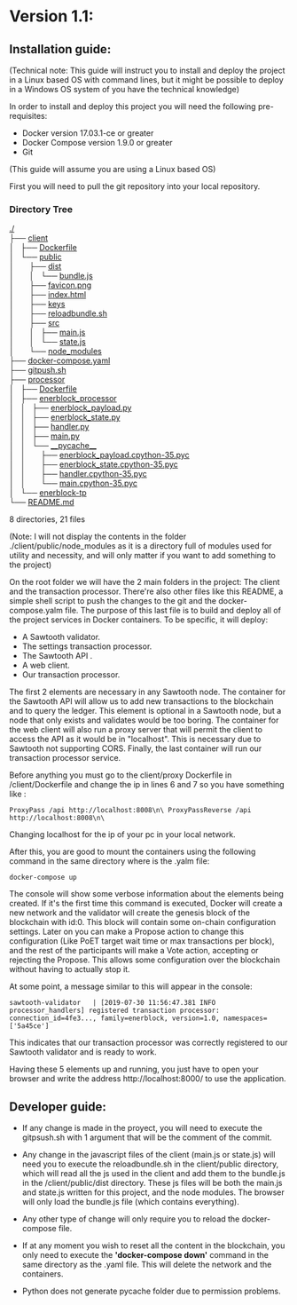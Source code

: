 # Version 1.1:

## Installation guide:

(Technical note: This guide will instruct you to install and deploy the project in a Linux based OS with command lines, but it might be possible to deploy in a Windows OS system of you have the technical knowledge)

In order to install and deploy this project you will need the following pre-requisites:
- Docker version 17.03.1-ce or greater
- Docker Compose version 1.9.0 or greater
- Git

(This guide will assume you are using a Linux based OS)

First you will need to pull the git repository into your local repository.

<h3>Directory Tree</h3><p>
	<a href="./">./</a><br>
	├── <a href=".//client/">client</a><br>
	│   ├── <a href=".//client/Dockerfile">Dockerfile</a><br>
	│   └── <a href=".//client/public/">public</a><br>
	│   &nbsp;&nbsp;&nbsp; ├── <a href=".//client/public/dist/">dist</a><br>
	│   &nbsp;&nbsp;&nbsp; │   └── <a href=".//client/public/dist/bundle.js">bundle.js</a><br>
	│   &nbsp;&nbsp;&nbsp; ├── <a href=".//client/public/favicon.png">favicon.png</a><br>
	│   &nbsp;&nbsp;&nbsp; ├── <a href=".//client/public/index.html">index.html</a><br>
	│   &nbsp;&nbsp;&nbsp; ├── <a href=".//client/public/keys">keys</a><br>
	│   &nbsp;&nbsp;&nbsp; ├── <a href=".//client/public/reloadbundle.sh">reloadbundle.sh</a><br>
	│   &nbsp;&nbsp;&nbsp; ├── <a href=".//client/public/src/">src</a><br>
	│   &nbsp;&nbsp;&nbsp; │   ├── <a href=".//client/public/src/main.js">main.js</a><br>
	│   &nbsp;&nbsp;&nbsp; │   └── <a href=".//client/public/src/state.js">state.js</a><br>
    │   &nbsp;&nbsp;&nbsp; └──  <a href=".//client/public/node_modeules/">node_modules</a><br>
	├── <a href=".//docker-compose.yaml">docker-compose.yaml</a><br>
	├── <a href=".//gitpush.sh">gitpush.sh</a><br>
	├── <a href=".//processor/">processor</a><br>
	│   ├── <a href=".//processor/Dockerfile">Dockerfile</a><br>
	│   ├── <a href=".//processor/enerblock_processor/">enerblock_processor</a><br>
	│   │   ├── <a href=".//processor/enerblock_processor/enerblock_payload.py">enerblock_payload.py</a><br>
	│   │   ├── <a href=".//processor/enerblock_processor/enerblock_state.py">enerblock_state.py</a><br>
	│   │   ├── <a href=".//processor/enerblock_processor/handler.py">handler.py</a><br>
	│   │   ├── <a href=".//processor/enerblock_processor/main.py">main.py</a><br>
	│   │   └── <a href=".//processor/enerblock_processor/__pycache__/">__pycache__</a><br>
	│   │   &nbsp;&nbsp;&nbsp; ├── <a href=".//processor/enerblock_processor/__pycache__/enerblock_payload.cpython-35.pyc">enerblock_payload.cpython-35.pyc</a><br>
	│   │   &nbsp;&nbsp;&nbsp; ├── <a href=".//processor/enerblock_processor/__pycache__/enerblock_state.cpython-35.pyc">enerblock_state.cpython-35.pyc</a><br>
	│   │   &nbsp;&nbsp;&nbsp; ├── <a href=".//processor/enerblock_processor/__pycache__/handler.cpython-35.pyc">handler.cpython-35.pyc</a><br>
	│   │   &nbsp;&nbsp;&nbsp; └── <a href=".//processor/enerblock_processor/__pycache__/main.cpython-35.pyc">main.cpython-35.pyc</a><br>
	│   └── <a href=".//processor/enerblock-tp">enerblock-tp</a><br>
	└── <a href=".//README.md">README.md</a><br>


8 directories, 21 files

(Note: I will not display the contents in the folder ./client/public/node_modules as it is a directory full of modules used for utility
and necessity, and will only matter if you want to add something to the project)

On the root folder we will have the 2 main folders in the project: The client and the transaction processor. There're also other files like this
README, a simple shell script to push the changes to the git and the docker-compose.yalm file. The purpose of this last file is to build
and deploy all of the project services in Docker containers. To be specific, it will deploy:

- A Sawtooth validator.
- The settings transaction processor.
- The Sawtooth API .
- A web client.
- Our transaction processor.

The first 2 elements are necessary in any Sawtooth node. The container for the Sawtooth API will allow us to add new transactions to the blockchain and to query the ledger. This element is optional in a Sawtooth node, but a node that only exists and validates would be too
boring. The container for the web client will also run a proxy server that will permit the client to access the API as it would
be in "localhost". This is necessary due to Sawtooth not supporting CORS. Finally, the last container will run our transaction processor service.

Before anything you must go to the client/proxy Dockerfile in /client/Dockerfile and change the ip in lines 6 and 7 so you have something like :

`ProxyPass /api http://localhost:8008\n\
ProxyPassReverse /api http://localhost:8008\n\`

Changing localhost for the ip of your pc in your local network.

After this, you are good to mount the containers using the following command in the same directory where is the .yalm file:

`docker-compose up`

The console will show some verbose information about the elements being created. If it's the first time this command is executed, Docker will create a new network and the validator
will create the genesis block of the blockchain with id:0. This block will contain some on-chain configuration settings. Later on you can make a
Propose action to change this configuration (Like PoET target wait time or max transactions per block), and the rest of the participants will
make a Vote action, accepting or rejecting the Propose. This allows some configuration over the blockchain without having to actually stop it.

At some point, a message similar to this will appear in the console:

`sawtooth-validator   | [2019-07-30 11:56:47.381 INFO     processor_handlers] registered transaction processor: connection_id=4fe3..., family=enerblock, version=1.0, namespaces=['5a45ce']`

This indicates that our transaction processor was correctly registered to our Sawtooth validator and is ready to work.

Having these 5 elements up and running, you just have to open your browser and write the address http://localhost:8000/ to use the application.

## Developer guide:

- If any change is made in the proyect, you will need to execute the gitpsush.sh with 1 argument that will be the comment of the commit.

- Any change in the javascript files of the client (main.js or state.js) will need you to execute the reloadbundle.sh in the client/public directory, which will read all the js used in the client and add them to the bundle.js in the /client/public/dist directory. These js files will be both the main.js and state.js written for this project, and the node modules. The browser will only load the bundle.js file (which contains everything).

- Any other type of change will only require you to reload the docker-compose file.

- If at any moment you wish to reset all the content in the blockchain, you only need to execute the <b>'docker-compose down'</b> command in the same directory as the .yaml file. This will delete the network and the containers.

- Python does not generate pycache folder due to permission problems.
